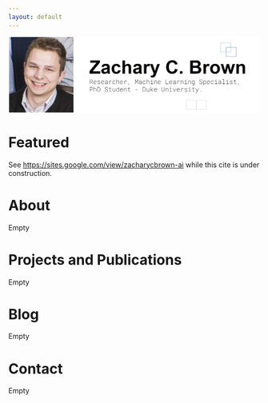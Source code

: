 ```yaml
---
layout: default
---
```


![home_diagram.PNG](/assets/img/home_image.PNG)

# Featured

See https://sites.google.com/view/zacharycbrown-ai while this cite is under construction.

# About

Empty

# Projects and Publications

Empty

# Blog

Empty

# Contact

Empty
